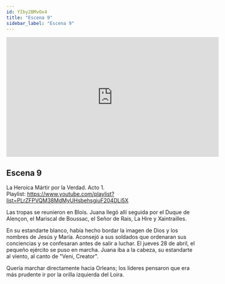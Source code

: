```yaml
---
id: YIby2BMvOx4
title: "Escena 9"
sidebar_label: "Escena 9"
---
```


<div class="video-float-container">
  <iframe
    width="560"
    height="315"
    src="https://www.youtube.com/embed/YIby2BMvOx4"
    title="YouTube video player"
    frameborder="0"
    allow="accelerometer; autoplay; clipboard-write; encrypted-media; gyroscope; picture-in-picture; web-share"
    referrerpolicy="strict-origin-when-cross-origin"
    allowfullscreen
  ></iframe>
</div>

## Escena 9

La Heroica Mártir por la Verdad. Acto 1.  
Playlist: https://www.youtube.com/playlist?list=PLrZFPVQM38MdMyUHsbehsgiuF204DLi5X

Las tropas se reunieron en Blois. Juana llegó allí seguida por el Duque de Alençon, el Mariscal de Boussac, el Señor de Rais, La Hire y Xaintrailles.

En su estandarte blanco, había hecho bordar la imagen de Dios y los nombres de Jesús y María. Aconsejó a sus soldados que ordenaran sus conciencias y se confesaran antes de salir a luchar. El jueves 28 de abril, el pequeño ejército se puso en marcha. Juana iba a la cabeza, su estandarte al viento, al canto de "Veni, Creator".

Quería marchar directamente hacia Orleans; los líderes pensaron que era más prudente ir por la orilla izquierda del Loira.
